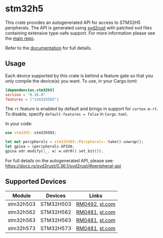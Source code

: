 # stm32h5
This crate provides an autogenerated API for access to STM32H5 peripherals.
The API is generated using [svd2rust] with patched svd files containing
extensive type-safe support. For more information please see the [main repo].

Refer to the [documentation] for full details.

[svd2rust]: https://github.com/rust-embedded/svd2rust
[main repo]: https://github.com/stm32-rs/stm32-rs
[documentation]: https://docs.rs/stm32h5/latest/stm32h5/

## Usage
Each device supported by this crate is behind a feature gate so that you only
compile the device(s) you want. To use, in your Cargo.toml:

```toml
[dependencies.stm32h5]
version = "0.16.0"
features = ["stm32h503"]
```

The `rt` feature is enabled by default and brings in support for `cortex-m-rt`.
To disable, specify `default-features = false` in `Cargo.toml`.

In your code:

```rust
use stm32h5::stm32h503;

let mut peripherals = stm32h503::Peripherals::take().unwrap();
let gpioa = &peripherals.GPIOA;
gpioa.odr.modify(|_, w| w.odr0().set_bit());
```

For full details on the autogenerated API, please see:
https://docs.rs/svd2rust/0.36.1/svd2rust/#peripheral-api

## Supported Devices

| Module | Devices | Links |
|:------:|:-------:|:-----:|
| stm32h503 | STM32H503 | [RM0492](https://www.st.com/resource/en/reference_manual/rm0492-stm32h503-line-armbased-32bit-mcus-stmicroelectronics.pdf), [st.com](https://www.st.com/en/microcontrollers-microprocessors/stm32h503.html) |
| stm32h562 | STM32H562 | [RM0481](https://www.st.com/resource/en/reference_manual/rm0481-stm32h563h573-and-stm32h562-armbased-32bit-mcus-stmicroelectronics.pdf), [st.com](https://www.st.com/en/microcontrollers-microprocessors/stm32h562.html) |
| stm32h563 | STM32H563 | [RM0481](https://www.st.com/resource/en/reference_manual/rm0481-stm32h563h573-and-stm32h562-armbased-32bit-mcus-stmicroelectronics.pdf), [st.com](https://www.st.com/en/microcontrollers-microprocessors/stm32h563-573.html) |
| stm32h573 | STM32H573 | [RM0481](https://www.st.com/resource/en/reference_manual/rm0481-stm32h563h573-and-stm32h562-armbased-32bit-mcus-stmicroelectronics.pdf), [st.com](https://www.st.com/en/microcontrollers-microprocessors/stm32h563-573.html) |

